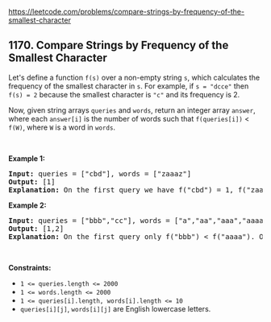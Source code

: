 https://leetcode.com/problems/compare-strings-by-frequency-of-the-smallest-character

## 1170. Compare Strings by Frequency of the Smallest Character

<div><p>Let's define a function <code>f(s)</code> over a non-empty string <code>s</code>, which calculates the frequency of the smallest character in <code>s</code>. For example, if <code>s = "dcce"</code> then <code>f(s) = 2</code> because the smallest character is <code>"c"</code> and its frequency is 2.</p>
<p>Now, given string arrays <code>queries</code> and <code>words</code>, return an integer array <code>answer</code>, where each <code>answer[i]</code> is the number of words such that <code>f(queries[i])</code> &lt; <code>f(W)</code>, where <code>W</code> is a word in <code>words</code>.</p>
<p> </p>
<p><strong>Example 1:</strong></p>
<pre><strong>Input:</strong> queries = ["cbd"], words = ["zaaaz"]
<strong>Output:</strong> [1]
<strong>Explanation:</strong> On the first query we have f("cbd") = 1, f("zaaaz") = 3 so f("cbd") &lt; f("zaaaz").
</pre>
<p><strong>Example 2:</strong></p>
<pre><strong>Input:</strong> queries = ["bbb","cc"], words = ["a","aa","aaa","aaaa"]
<strong>Output:</strong> [1,2]
<strong>Explanation:</strong> On the first query only f("bbb") &lt; f("aaaa"). On the second query both f("aaa") and f("aaaa") are both &gt; f("cc").
</pre>
<p> </p>
<p><strong>Constraints:</strong></p>
<ul>
<li><code>1 &lt;= queries.length &lt;= 2000</code></li>
<li><code>1 &lt;= words.length &lt;= 2000</code></li>
<li><code>1 &lt;= queries[i].length, words[i].length &lt;= 10</code></li>
<li><code>queries[i][j]</code>, <code>words[i][j]</code> are English lowercase letters.</li>
</ul>
</div>
